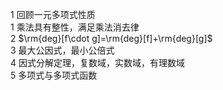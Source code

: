 1 回顾一元多项式性质  
1 乘法具有整性，满足乘法消去律  
2  $\rm{deg}[f\cdot g]=\rm{deg}[f]+\rm{deg}[g]$   
3 最大公因式，最小公倍式  
4 因式分解定理，复数域，实数域，有理数域  
5 多项式与多项式函数  
